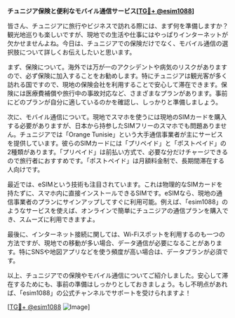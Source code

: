 **チュニジア保険と便利なモバイル通信サービス[[TG💪+ @esim1088](https://t.me/s/esim1088)]**

皆さん、チュニジアに旅行やビジネスで訪れる際には、まず何を準備しますか？観光地巡りも楽しいですが、現地での生活や仕事にはやっぱりインターネットが欠かせませんよね。今日は、チュニジアでの保険だけでなく、モバイル通信の選択肢について詳しくお伝えしたいと思います。

まず、保険について。海外では万が一のアクシデントや病気のリスクがありますので、必ず保険に加入することをお勧めします。特にチュニジアは観光客が多く訪れる国ですので、現地の保険会社を利用することで安心して滞在できます。保険には医療費補償や旅行中の事故対応など、さまざまなプランがあります。事前にどのプランが自分に適しているのかを確認し、しっかりと準備しましょう。

次に、モバイル通信について。現地でスマホを使うには現地のSIMカードを購入する必要がありますが、日本から持参したSIMフリーのスマホでも問題ありません。チュニジアでは「Orange Tunisie」という大手通信事業者が主にサービスを提供しています。彼らのSIMカードには「プリペイド」と「ポストペイド」の2種類があります。「プリペイド」は前払い方式で、必要な分だけチャージできるので旅行者におすすめです。「ポストペイド」は月額料金制で、長期間滞在する人向けです。

最近では、eSIMという技術も注目されています。これは物理的なSIMカードを持たずに、スマホ内に直接インストールできるSIMです。eSIMなら、現地の通信事業者のプランにサインアップしてすぐに利用可能。例えば、「esim1088」のようなサービスを使えば、オンラインで簡単にチュニジアの通信プランを購入でき、スムーズに利用できますよ。

最後に、インターネット接続に関しては、Wi-Fiスポットを利用するのも一つの方法ですが、現地での移動が多い場合、データ通信が必要になることがあります。特にSNSや地図アプリなどを使う頻度が高い場合は、データプランが必須です。

以上、チュニジアでの保険やモバイル通信についてご紹介しました。安心して滞在するためにも、事前の準備はしっかりとしておきましょう。もし不明点があれば、「esim1088」の公式チャンネルでサポートを受けられますよ！

[[TG💪+ @esim1088](https://t.me/s/esim1088) ![Image](https://i.postimg.cc/Y0z9fWf4/image.png)]